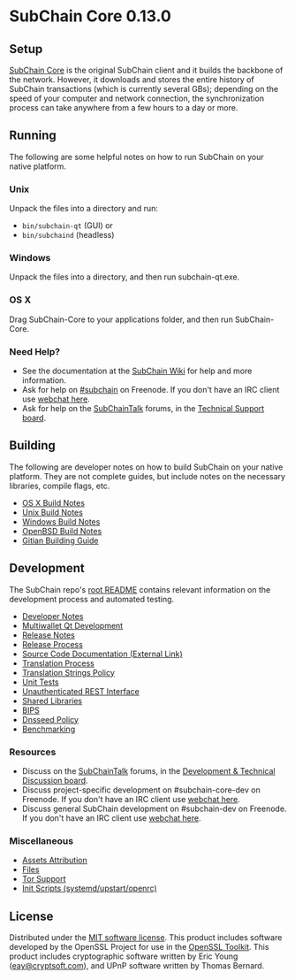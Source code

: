 SubChain Core 0.13.0
=====================

Setup
---------------------
[SubChain Core](http://subchain.org/en/download) is the original SubChain client and it builds the backbone of the network. However, it downloads and stores the entire history of SubChain transactions (which is currently several GBs); depending on the speed of your computer and network connection, the synchronization process can take anywhere from a few hours to a day or more.

Running
---------------------
The following are some helpful notes on how to run SubChain on your native platform.

### Unix

Unpack the files into a directory and run:

- `bin/subchain-qt` (GUI) or
- `bin/subchaind` (headless)

### Windows

Unpack the files into a directory, and then run subchain-qt.exe.

### OS X

Drag SubChain-Core to your applications folder, and then run SubChain-Core.

### Need Help?

* See the documentation at the [SubChain Wiki](https://en.subchain.it/wiki/Main_Page)
for help and more information.
* Ask for help on [#subchain](http://webchat.freenode.net?channels=subchain) on Freenode. If you don't have an IRC client use [webchat here](http://webchat.freenode.net?channels=subchain).
* Ask for help on the [SubChainTalk](https://subchaintalk.org/) forums, in the [Technical Support board](https://subchaintalk.org/index.php?board=4.0).

Building
---------------------
The following are developer notes on how to build SubChain on your native platform. They are not complete guides, but include notes on the necessary libraries, compile flags, etc.

- [OS X Build Notes](build-osx.md)
- [Unix Build Notes](build-unix.md)
- [Windows Build Notes](build-windows.md)
- [OpenBSD Build Notes](build-openbsd.md)
- [Gitian Building Guide](gitian-building.md)

Development
---------------------
The SubChain repo's [root README](/README.md) contains relevant information on the development process and automated testing.

- [Developer Notes](developer-notes.md)
- [Multiwallet Qt Development](multiwallet-qt.md)
- [Release Notes](release-notes.md)
- [Release Process](release-process.md)
- [Source Code Documentation (External Link)](https://dev.visucore.com/subchain/doxygen/)
- [Translation Process](translation_process.md)
- [Translation Strings Policy](translation_strings_policy.md)
- [Unit Tests](unit-tests.md)
- [Unauthenticated REST Interface](REST-interface.md)
- [Shared Libraries](shared-libraries.md)
- [BIPS](bips.md)
- [Dnsseed Policy](dnsseed-policy.md)
- [Benchmarking](benchmarking.md)

### Resources
* Discuss on the [SubChainTalk](https://subchaintalk.org/) forums, in the [Development & Technical Discussion board](https://subchaintalk.org/index.php?board=6.0).
* Discuss project-specific development on #subchain-core-dev on Freenode. If you don't have an IRC client use [webchat here](http://webchat.freenode.net/?channels=subchain-core-dev).
* Discuss general SubChain development on #subchain-dev on Freenode. If you don't have an IRC client use [webchat here](http://webchat.freenode.net/?channels=subchain-dev).

### Miscellaneous
- [Assets Attribution](assets-attribution.md)
- [Files](files.md)
- [Tor Support](tor.md)
- [Init Scripts (systemd/upstart/openrc)](init.md)

License
---------------------
Distributed under the [MIT software license](http://www.opensource.org/licenses/mit-license.php).
This product includes software developed by the OpenSSL Project for use in the [OpenSSL Toolkit](https://www.openssl.org/). This product includes
cryptographic software written by Eric Young ([eay@cryptsoft.com](mailto:eay@cryptsoft.com)), and UPnP software written by Thomas Bernard.
